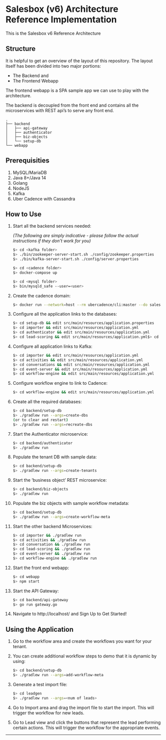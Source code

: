 # Salesbox (v6) Architecture Reference Implementation

This is the Salesbox v6 Reference Architecture

## Structure

It is helpful to get an overview of the layout of this repository. The layout itself has been divided into two major portions:

* The Backend and
* The Frontend Webapp

The frontend webapp is a SPA sample app we can use to play with the architecture.

The backend is decoupled from the front end and contains all the microservices with REST api’s to serve any front end.

```
.
├── backend
│   ├── api-gateway
│   ├── authenticator
│   ├── biz-objects
│   └── setup-db
└── webapp
```

## Prerequisities

1. MySQL/MariaDB
2. Java 8+/Java 14
3. Golang
4. NodeJS
5. Kafka
6. Uber Cadence with Cassandra

## How to Use

1. Start all the backend services needed:

   *(The following are simply indicative - please follow the actual instructions if they don’t work for you)*

   ```sh
   $> cd <kafka folder>
   $> ./bin/zookeeper-server-start.sh ./config/zookeeper.properties
   $> ./bin/kafka-server-start.sh ./config/server.properties
   
   $> cd <cadence folder>
   $> docker-compose up
   
   $> cd <mysql folder>
   $> bin/mysqld_safe --user=<user>
   ```

2. Create the cadence domain:

   ```sh
   $> docker run --network=host --rm ubercadence/cli:master --do salesboxai-domain domain register -rd 1
   ```

3. Configure all the application links to the databases:

   ```sh
   $> cd setup-db && edit src/main/resources/application.properties
   $> cd importer && edit src/main/resources/application.yml
   $> cd authenticator && edit src/main/resources/application.yml
   $> cd lead-scoring && edit src/main/resources/application.yml$> cd biz-objects && edit src/main/resources/application.yml
   ```
   
4. Configure all application links to Kafka:

   ```sh
   $> cd importer && edit src/main/resources/application.yml
   $> cd activities && edit src/main/resources/application.yml
   $> cd conversations && edit src/main/resources/application.yml
   $> cd event-server && edit src/main/resources/application.yml
   $> cd workflow-engine && edit src/main/resources/application.yml
   ```

5. Configure workflow engine to link to Cadence:

   ```sh
   $> cd workflow-engine && edit src/main/resources/application.yml
   ```

6. Create all the required databases:

   ```sh
   $> cd backend/setup-db
   $> ./gradlew run --args=create-dbs
   (or to clear and restart)
   $> ./gradlew run --args=recreate-dbs
   ```

7. Start the Authenticator microservice:

   ```sh
   $> cd backend/authenticator
   $> ./gradlew run
   ```

8. Populate the tenant DB with sample data:

   ```sh
   $> cd backend/setup-db
   $> ./gradlew run --args=create-tenants
   ```

9. Start the ‘business object’ REST microservice:

   ```sh
   $> cd backend/biz-objects
   $> ./gradlew run
   ```

10. Populate the biz objects with sample workflow metadata:

    ```sh
    $> cd backend/setup-db
    $> ./gradlew run --args=create-workflow-meta
    ```

11. Start the other backend Microservices:

    ```sh
    $> cd importer && ./gradlew run
    $> cd activities && ./gradlew run
    $> cd conversation && ./gradlew run
    $> cd lead-scoring && ./gradlew run
    $> cd event-server && ./gradlew run
    $> cd workflow-engine && ./gradlew run
    ```

12. Start the front end webapp:

    ```sh
    $> cd webapp
    $> npm start
    ```

13. Start the API Gateway:

    ```sh
    $> cd backend/api-gateway
    $> go run gateway.go
    ```

14. Navigate to http://localhost/ and Sign Up to Get Started!

## Using the Application

1. Go to the workflow area and create the workflows you want for your tenant.

2. You can create additional workflow steps to demo that it is dynamic by using:

   ```sh
   $> cd backend/setup-db
   $> ./gradlew run --args=add-workflow-meta
   ```

3. Generate a test import file:

   ```sh
   $> cd leadgen
   $> ./gradlew run --args=<num of leads>
   ```

4. Go to Import area and drag the import file to start the import. This will trigger the workflow for new leads.

5. Go to Lead view and click the buttons that represent the lead performing certain actions. This will trigger the workflow for the appropriate events.

--------

